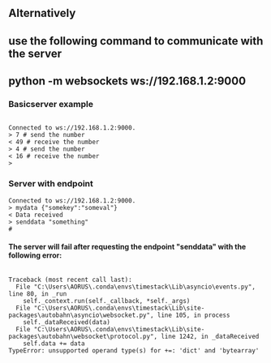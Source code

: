 ## Alternatively
## use the following command to communicate with the server

## python -m websockets ws://192.168.1.2:9000
### Basicserver example
```

Connected to ws://192.168.1.2:9000.
> 7 # send the number 
< 49 # receive the number
> 4 # send the number 
< 16 # receive the number
>
```
### Server with endpoint

```
Connected to ws://192.168.1.2:9000.
> mydata {"somekey":"someval"}
< Data received
> senddata "something"
#
```
#### The server will fail after requesting the endpoint "senddata" with the following error:
```

Traceback (most recent call last):
  File "C:\Users\AORUS\.conda\envs\timestack\Lib\asyncio\events.py", line 80, in _run 
    self._context.run(self._callback, *self._args)
  File "C:\Users\AORUS\.conda\envs\timestack\Lib\site-packages\autobahn\asyncio\websocket.py", line 105, in process
    self._dataReceived(data)
  File "C:\Users\AORUS\.conda\envs\timestack\Lib\site-packages\autobahn\websocket\protocol.py", line 1242, in _dataReceived
    self.data += data
TypeError: unsupported operand type(s) for +=: 'dict' and 'bytearray'
```
